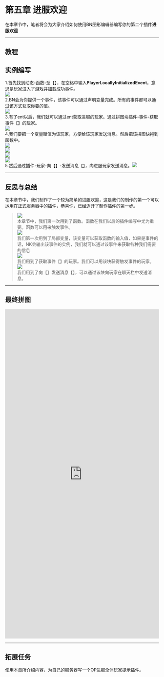# **第五章 进服欢迎**  

在本章节中，笔者将会为大家介绍如何使用BN图形编辑器编写你的第二个插件**进服欢迎**


*****


## **教程**  
## 实例编写  
1.首先找到动态-函数-至【】，在空格中输入**PlayerLocallyInitializedEvent**，意思是玩家进入了游戏并加载成功事件。  
![](../images/screenshot_1597803804584.png)  
2.BN会为你提供一个事件，该事件可以通过声明变量完成。所有的事件都可以通过该方式获取你要的值。  
![](../images/screenshot_1597804045025.png)  
3.有了ent以后，我们就可以通过ent获取进服的玩家。通过拼图块插件-事件-获取事件【】的玩家。  
![](../images/screenshot_1597804199565.png)  
4.我们要把一个变量赋值为该玩家，方便给该玩家发送消息。然后把该拼图快拖到函数中。  
![](../images/screenshot_1597804312445.png)  
![](../images/screenshot_1597804344527.png)  
![](../images/screenshot_1597804362111.png)  
![](../images/screenshot_1597804404045.png)  
5.然后通过插件-玩家-向【】-发送消息【】，向进服玩家发送消息。![](../images/screenshot_1597804555454.png)  

*****

## **反思与总结**  

在本章节中，我们制作了一个较为简单的进服欢迎，这是我们的制作的第一个可以运用在正式服务器中的插件，恭喜你，已经迈开了制作插件的第一步。  

>![](../images/screenshot_1597805008998.png)  
本章节中，我们第一次用到了函数。函数在我们以后的插件编写中尤为重要。函数可以用来触发事件。  
>![](../images/screenshot_1597805109556.png)  
我们第一次用到了局部变量，该变量可以获取函数的输入值，如果是事件的话，NK会输出该事件的实例，我们就可以通过该事件来获取各种我们需要的信息  
>![](../images/screenshot_1597805305244.png)  
我们用到了获取事件【】的玩家。我们可以用该块获得触发事件的玩家。  
>![](../images/screenshot_1597805452157.png)  
我们用到了向【】发送消息【】，可以通过该块向玩家在聊天栏中发送消息。  


*****


## **最终拼图**  
<iframe src="https://tools.blocklynukkit.com/showblock.html?code=guide_EnterWelcome" frameborder=0 width="100%" height="1080px"></iframe>  

*****

## **拓展任务** 

使用本章所介绍内容，为自己的服务器写一个OP进服全体玩家提示插件。